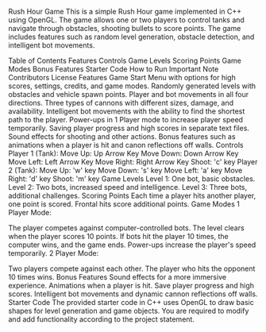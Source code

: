 Rush Hour Game
This is a simple Rush Hour game implemented in C++ using OpenGL. The game allows one or two players to control tanks and navigate through obstacles, shooting bullets to score points. The game includes features such as random level generation, obstacle detection, and intelligent bot movements.

Table of Contents
Features
Controls
Game Levels
Scoring Points
Game Modes
Bonus Features
Starter Code
How to Run
Important Note
Contributors
License
Features
Game Start Menu with options for high scores, settings, credits, and game modes.
Randomly generated levels with obstacles and vehicle spawn points.
Player and bot movements in all four directions.
Three types of cannons with different sizes, damage, and availability.
Intelligent bot movements with the ability to find the shortest path to the player.
Power-ups in 1 Player mode to increase player speed temporarily.
Saving player progress and high scores in separate text files.
Sound effects for shooting and other actions.
Bonus features such as animations when a player is hit and canon reflections off walls.
Controls
Player 1 (Tank):
Move Up: Up Arrow Key
Move Down: Down Arrow Key
Move Left: Left Arrow Key
Move Right: Right Arrow Key
Shoot: 'c' key
Player 2 (Tank):
Move Up: 'w' key
Move Down: 's' key
Move Left: 'a' key
Move Right: 'd' key
Shoot: 'm' key
Game Levels
Level 1: One bot, basic obstacles.
Level 2: Two bots, increased speed and intelligence.
Level 3: Three bots, additional challenges.
Scoring Points
Each time a player hits another player, one point is scored.
Frontal hits score additional points.
Game Modes
1 Player Mode:

The player competes against computer-controlled bots.
The level clears when the player scores 10 points.
If bots hit the player 10 times, the computer wins, and the game ends.
Power-ups increase the player's speed temporarily.
2 Player Mode:

Two players compete against each other.
The player who hits the opponent 10 times wins.
Bonus Features
Sound effects for a more immersive experience.
Animations when a player is hit.
Save player progress and high scores.
Intelligent bot movements and dynamic cannon reflections off walls.
Starter Code
The provided starter code in C++ uses OpenGL to draw basic shapes for level generation and game objects. You are required to modify and add functionality according to the project statement.
